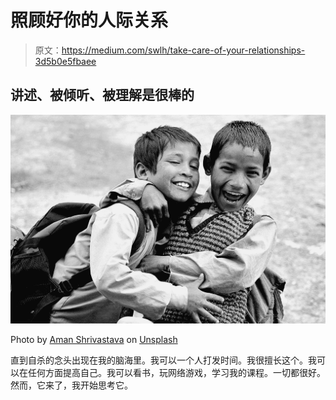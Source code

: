 # 照顾好你的人际关系

> 原文：<https://medium.com/swlh/take-care-of-your-relationships-3d5b0e5fbaee>

## 讲述、被倾听、被理解是很棒的

![](img/46894e012c08c6e798f686e913419704.png)

Photo by [Aman Shrivastava](https://unsplash.com/@amansks91?utm_source=medium&utm_medium=referral) on [Unsplash](https://unsplash.com?utm_source=medium&utm_medium=referral)

直到自杀的念头出现在我的脑海里。我可以一个人打发时间。我很擅长这个。我可以在任何方面提高自己。我可以看书，玩网络游戏，学习我的课程。一切都很好。然而，它来了，我开始思考它。